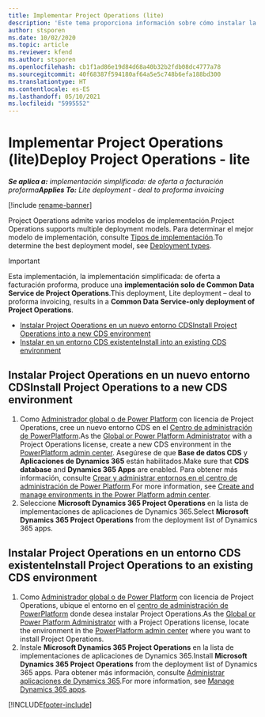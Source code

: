 ```yaml
---
title: Implementar Project Operations (lite)
description: 'Este tema proporciona información sobre cómo instalar la implementación simplificada de Project Operations: de oferta a facturación proforma.'
author: stsporen
ms.date: 10/02/2020
ms.topic: article
ms.reviewer: kfend
ms.author: stsporen
ms.openlocfilehash: cb1f1ad86e19d84d68a40b32b2fdb08dc4777a78
ms.sourcegitcommit: 40f68387f594180af64a5e5c748b6efa188bd300
ms.translationtype: HT
ms.contentlocale: es-ES
ms.lasthandoff: 05/10/2021
ms.locfileid: "5995552"
---
```

# <a name="deploy-project-operations---lite"></a><span data-ttu-id="40e47-103">Implementar Project Operations (lite)</span><span class="sxs-lookup"><span data-stu-id="40e47-103">Deploy Project Operations - lite</span></span>

<span data-ttu-id="40e47-104">_**Se aplica a:** implementación simplificada: de oferta a facturación proforma_</span><span class="sxs-lookup"><span data-stu-id="40e47-104">_**Applies To:** Lite deployment - deal to proforma invoicing_</span></span>

[!include [rename-banner](~/includes/cc-data-platform-banner.md)]

<span data-ttu-id="40e47-105">Project Operations admite varios modelos de implementación.</span><span class="sxs-lookup"><span data-stu-id="40e47-105">Project Operations supports multiple deployment models.</span></span> <span data-ttu-id="40e47-106">Para determinar el mejor modelo de implementación, consulte [Tipos de implementación](determine-deployment-type.md).</span><span class="sxs-lookup"><span data-stu-id="40e47-106">To determine the best deployment model, see [Deployment types](determine-deployment-type.md).</span></span>


> [!IMPORTANT]
> <span data-ttu-id="40e47-107">Esta implementación, la implementación simplificada: de oferta a facturación proforma, produce una **implementación solo de Common Data Service de Project Operations**.</span><span class="sxs-lookup"><span data-stu-id="40e47-107">This deployment, Lite deployment – deal to proforma invoicing, results in a **Common Data Service-only deployment of Project Operations**.</span></span>

- [<span data-ttu-id="40e47-108">Instalar Project Operations en un nuevo entorno CDS</span><span class="sxs-lookup"><span data-stu-id="40e47-108">Install Project Operations into a new CDS environment</span></span>](#new)
- [<span data-ttu-id="40e47-109">Instalar en un entorno CDS existente</span><span class="sxs-lookup"><span data-stu-id="40e47-109">Install into an existing CDS environment</span></span>](#existing)



## <a name="install-project-operations-to-a-new-cds-environment"></a><a name="new"></a><span data-ttu-id="40e47-110">Instalar Project Operations en un nuevo entorno CDS</span><span class="sxs-lookup"><span data-stu-id="40e47-110">Install Project Operations to a new CDS environment</span></span>

1. <span data-ttu-id="40e47-111">Como [Administrador global o de Power Platform](/power-platform/admin/global-service-administrators-can-administer-without-license) con licencia de Project Operations, cree un nuevo entorno CDS en el [Centro de administración de PowerPlatform](https://admin.powerplatform.com).</span><span class="sxs-lookup"><span data-stu-id="40e47-111">As the [Global or Power Platform Administrator](/power-platform/admin/global-service-administrators-can-administer-without-license) with a Project Operations license, create a new CDS environment in the [PowerPlatform admin center](https://admin.powerplatform.com).</span></span> <span data-ttu-id="40e47-112">Asegúrese de que **Base de datos CDS** y **Aplicaciones de Dynamics 365** están habilitados.</span><span class="sxs-lookup"><span data-stu-id="40e47-112">Make sure that **CDS database** and **Dynamics 365 Apps** are enabled.</span></span> <span data-ttu-id="40e47-113">Para obtener más información, consulte [Crear y administrar entornos en el centro de administración de Power Platform](/power-platform/admin/create-environment#create-an-environment-in-the-power-platform-admin-center).</span><span class="sxs-lookup"><span data-stu-id="40e47-113">For more information, see [Create and manage environments in the Power Platform admin center](/power-platform/admin/create-environment#create-an-environment-in-the-power-platform-admin-center).</span></span>
2. <span data-ttu-id="40e47-114">Seleccione **Microsoft Dynamics 365 Project Operations** en la lista de implementaciones de aplicaciones de Dynamics 365.</span><span class="sxs-lookup"><span data-stu-id="40e47-114">Select **Microsoft Dynamics 365 Project Operations** from the deployment list of Dynamics 365 apps.</span></span>


## <a name="install-project-operations-to-an-existing-cds-environment"></a><a name="existing"></a><span data-ttu-id="40e47-115">Instalar Project Operations en un entorno CDS existente</span><span class="sxs-lookup"><span data-stu-id="40e47-115">Install Project Operations to an existing CDS environment</span></span>

1. <span data-ttu-id="40e47-116">Como [Administrador global o de Power Platform](/power-platform/admin/global-service-administrators-can-administer-without-license) con licencia de Project Operations, ubique el entorno en el [centro de administración de PowerPlatform](https://admin.powerplatform.com) donde desea instalar Project Operations.</span><span class="sxs-lookup"><span data-stu-id="40e47-116">As the [Global or Power Platform Administrator](/power-platform/admin/global-service-administrators-can-administer-without-license) with a Project Operations license, locate the environment in the [PowerPlatform admin center](https://admin.powerplatform.com) where you want to install Project Operations.</span></span>
2. <span data-ttu-id="40e47-117">Instale **Microsoft Dynamics 365 Project Operations** en la lista de implementaciones de aplicaciones de Dynamics 365.</span><span class="sxs-lookup"><span data-stu-id="40e47-117">Install **Microsoft Dynamics 365 Project Operations** from the deployment list of Dynamics 365 apps.</span></span> <span data-ttu-id="40e47-118">Para obtener más información, consulte [Administrar aplicaciones de Dynamics 365](/power-platform/admin/manage-apps).</span><span class="sxs-lookup"><span data-stu-id="40e47-118">For more information, see [Manage Dynamics 365 apps](/power-platform/admin/manage-apps).</span></span>




[!INCLUDE[footer-include](../includes/footer-banner.md)]